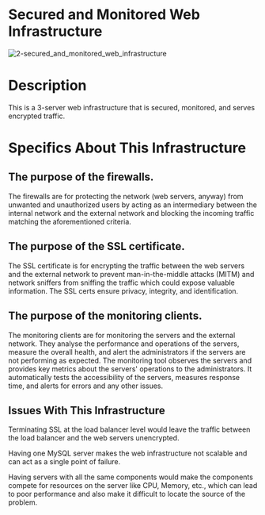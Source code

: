 # Secured and Monitored Web Infrastructure
![2-secured_and_monitored_web_infrastructure](https://github.com/NokzB/alx-system_engineering-devops/assets/111048884/29f3d744-1750-44dd-bb45-efb57a1a66b5)



# Description
This is a 3-server web infrastructure that is secured, monitored, and serves encrypted traffic.

# Specifics About This Infrastructure

## The purpose of the firewalls.
The firewalls are for protecting the network (web servers, anyway) from unwanted and unauthorized users by acting as an intermediary between the internal network and the external network and blocking the incoming traffic matching the aforementioned criteria.


## The purpose of the SSL certificate.
The SSL certificate is for encrypting the traffic between the web servers and the external network to prevent man-in-the-middle attacks (MITM) and network sniffers from sniffing the traffic which could expose valuable information. The SSL certs ensure privacy, integrity, and identification.


## The purpose of the monitoring clients.
The monitoring clients are for monitoring the servers and the external network. They analyse the performance and operations of the servers, measure the overall health, and alert the administrators if the servers are not performing as expected. The monitoring tool observes the servers and provides key metrics about the servers' operations to the administrators. It automatically tests the accessibility of the servers, measures response time, and alerts for errors and any other issues.

## Issues With This Infrastructure
Terminating SSL at the load balancer level would leave the traffic between the load balancer and the web servers unencrypted.

Having one MySQL server makes the web infrastructure not scalable and can act as a single point of failure.

Having servers with all the same components would make the components compete for resources on the server like CPU, Memory, etc., which can lead to poor performance and also make it difficult to locate the source of the problem.
